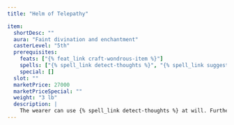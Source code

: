 ```yaml
---
title: "Helm of Telepathy"

item:
  shortDesc: ""
  aura: "Faint divination and enchantment"
  casterLevel: "5th"
  prerequisites:
    feats: ["{% feat_link craft-wondrous-item %}"]
    spells: ["{% spell_link detect-thoughts %}", "{% spell_link suggestion %}"]
    special: []
  slot: ""
  marketPrice: 27000
  marketPriceSpecial: ""
  weight: "3 lb"
  description: |
    The wearer can use {% spell_link detect-thoughts %} at will. Furthermore, he can send a telepathic message to anyone whose surface thoughts he is reading (allowing two-way communication). Once per day, the wearer of the helm can implant a {% spell_link suggestion %} (as the spell, Will DC 14 negates) along with his telepathic message.
---
```

